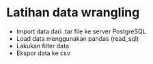 # Latihan data wrangling

- Import data dari .tar file ke server PostgreSQL
- Load data menggunakan pandas (read_sql)
- Lakukan filter data
- Ekspor data ke csv
